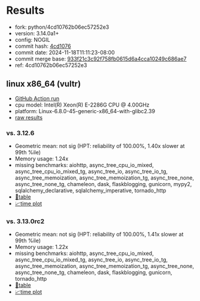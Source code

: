 # Results

- fork: python/4cd10762b06ec57252e3
- version: 3.14.0a1+
- config: NOGIL
- commit hash: [4cd1076](https://github.com/python/cpython/commit/4cd1076)
- commit date: 2024-11-18T11:11:23-08:00
- commit merge base: [933f21c3c92f758fb0615d6a4cca10249c686ae7](https://github.com/python/cpython/commit/933f21c3c92f758fb0615d6a4cca10249c686ae7)
- ref: 4cd10762b06ec57252e3

## linux x86_64 (vultr)

- [GitHub Action run](https://github.com/facebookexperimental/free-threading-benchmarking/actions/runs/11900999306)
- cpu model: Intel(R) Xeon(R) E-2286G CPU @ 4.00GHz
- platform: Linux-6.8.0-45-generic-x86_64-with-glibc2.39
- [raw results](bm-20241118-vultr-x86_64-python-4cd10762b06ec57252e3-3.14.0a1%2B-4cd1076.json)

### vs. 3.12.6

- Geometric mean: not sig (HPT: reliability of 100.00%, 1.40x slower at 99th %ile)
- Memory usage: 1.24x
- missing benchmarks: aiohttp, async_tree_cpu_io_mixed, async_tree_cpu_io_mixed_tg, async_tree_io, async_tree_io_tg, async_tree_memoization, async_tree_memoization_tg, async_tree_none, async_tree_none_tg, chameleon, dask, flaskblogging, gunicorn, mypy2, sqlalchemy_declarative, sqlalchemy_imperative, tornado_http
- [📄table](bm-20241118-vultr-x86_64-python-4cd10762b06ec57252e3-3.14.0a1%2B-4cd1076-vs-3.12.6.md)
- [📈time plot](bm-20241118-vultr-x86_64-python-4cd10762b06ec57252e3-3.14.0a1%2B-4cd1076-vs-3.12.6.svg)

### vs. 3.13.0rc2

- Geometric mean: not sig (HPT: reliability of 100.00%, 1.41x slower at 99th %ile)
- Memory usage: 1.22x
- missing benchmarks: aiohttp, async_tree_cpu_io_mixed, async_tree_cpu_io_mixed_tg, async_tree_io, async_tree_io_tg, async_tree_memoization, async_tree_memoization_tg, async_tree_none, async_tree_none_tg, chameleon, dask, flaskblogging, gunicorn, tornado_http
- [📄table](bm-20241118-vultr-x86_64-python-4cd10762b06ec57252e3-3.14.0a1%2B-4cd1076-vs-3.13.0rc2.md)
- [📈time plot](bm-20241118-vultr-x86_64-python-4cd10762b06ec57252e3-3.14.0a1%2B-4cd1076-vs-3.13.0rc2.svg)

